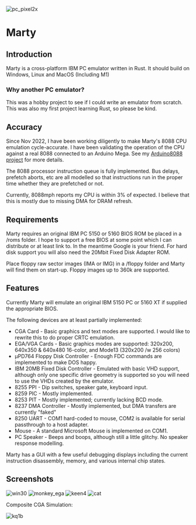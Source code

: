 ![pc_pixel2x](https://user-images.githubusercontent.com/7229541/176571877-ead7fb9c-0a83-41b1-8c51-ff8deeea7c5f.png)
# Marty 

## Introduction

Marty is a cross-platform IBM PC emulator written in Rust. It should build on Windows, Linux and MacOS (Including M1)

### Why another PC emulator?

This was a hobby project to see if I could write an emulator from scratch. This was also my first project learning Rust, so please be kind.

## Accuracy

Since Nov 2022, I have been working diligently to make Marty's 8088 CPU emulation cycle-accurate.  I have been validating the operation of the CPU against a real 8088 connected to an Arduino Mega. See my [Arduino8088 project](https://github.com/dbalsom/arduino_8088) for more details. 

The 8088 processor instruction queue is fully implemented. Bus delays, prefetch aborts, etc are all modelled so that instructions run in the proper time whether they are prefetched or not.

Currently, 8088mph reports my CPU is within 3% of expected. I believe that this is mostly due to missing DMA for DRAM refresh.

## Requirements

Marty requires an original IBM PC 5150 or 5160 BIOS ROM be placed in a /roms folder. I hope to support a free BIOS at some point which I can distribute or at least link to. In the meantime Google is your friend. For hard disk support you will also need the 20Mbit Fixed Disk Adapter ROM. 

Place floppy raw sector images (IMA or IMG) in a /floppy folder and Marty will find them on start-up. Floppy images up to 360k are supported.

## Features

Currently Marty will emulate an original IBM 5150 PC or 5160 XT if supplied the appropriate BIOS.

The following devices are at least partially implemented:
* CGA Card - Basic graphics and text modes are supported. I would like to rewrite this to do proper CRTC emulation.
* EGA/VGA Cards - Basic graphics modes are supported: 320x200, 640x350 & 640x480 16-color, and Mode13 (320x200 /w 256 colors)
* µPD764 Floppy Disk Controller - Enough FDC commands are implemented to make DOS happy.
* IBM 20MB Fixed Disk Controller - Emulated with basic VHD support, although only one specific drive geometry is supported so you will need to use the VHDs created by the emulator.
* 8255 PPI - Dip switches, speaker gate, keyboard input.
* 8259 PIC - Mostly implemented.
* 8253 PIT - Mostly implemented; currently lacking BCD mode.
* 8237 DMA Controller - Mostly implemented, but DMA transfers are currently "faked"
* 8250 UART - COM1 hard-coded to mouse, COM2 is available for serial passthrough to a host adapter.
* Mouse - A standard Microsoft Mouse is implemented on COM1.
* PC Speaker - Beeps and boops, although still a little glitchy. No speaker response modelling.

Marty has a GUI with a few useful debugging displays including the current instruction disassembly, memory, and various internal chip states. 



## Screenshots
![win30](https://user-images.githubusercontent.com/7229541/222996518-479e2c3a-40cd-4a69-b2fb-145a30219812.PNG)
![monkey_ega](https://user-images.githubusercontent.com/7229541/190879975-6ecba7c4-0529-4e34-ac6b-53827944e288.PNG)
![keen4](https://user-images.githubusercontent.com/7229541/182751737-85f2b9d1-d3b4-4b96-888c-3e8762c6c458.PNG)
![cat](https://user-images.githubusercontent.com/7229541/173169921-32b5dbad-0cb7-4cfa-921f-09ba7f946e85.png)

Composite CGA Simulation:

![kq1b](https://user-images.githubusercontent.com/7229541/175355050-af26243c-4a6e-49dd-9b01-991bc3420cb2.png)
